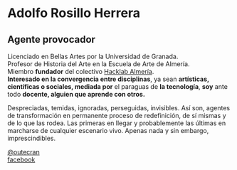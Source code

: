 # Adolfo Rosillo Herrera

## Agente provocador

Licenciado en Bellas Artes por la Universidad de Granada.  
Profesor de Historia del Arte en la Escuela de Arte de Almería.  
Miembro **fundador** del colectivo [Hacklab Almería](http://hacklabalmeria.net/).  
**Interesado en la convergencia entre disciplinas**, ya sean **artísticas, científicas o sociales, mediada por** el paraguas de **la tecnología**, **soy** ante todo **docente, alguien que aprende con otros.**  

Despreciadas, temidas, ignoradas, perseguidas, invisibles. Así son, agentes de transformación en permanente proceso de redefinición, de sí mismas y de lo que las rodea. Las primeras en llegar y probablemente las últimas en marcharse de cualquier escenario vivo. Apenas nada y sin embargo, imprescindibles.  

[@outecran](https://twitter.com/outecran)  
[facebook](https://www.facebook.com/adolfo.rosillo)  
